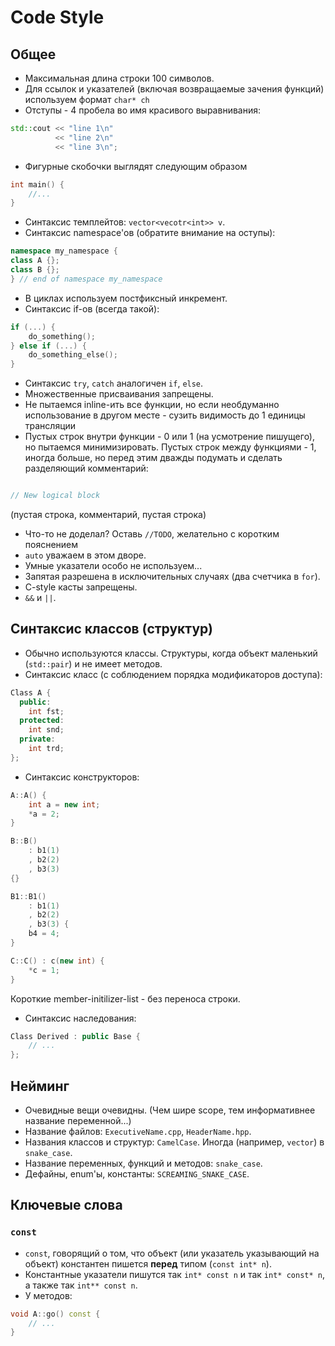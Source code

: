 # Code Style

## Общее
* Максимальная длина строки 100 символов.
* Для ссылок и указателей (включая возвращаемые зачения функций) используем формат `char* ch`
* Отступы - 4 пробела во имя красивого выравнивания:
```c++
std::cout << "line 1\n"
          << "line 2\n"
          << "line 3\n";
```
* Фигурные скобочки выглядят следующим образом 
```c++
int main() {
    //...
}
```
* Синтаксис темплейтов: `vector<vecotr<int>> v`.
* Синтаксис namespace'ов (обратите внимание на оступы):
```c++
namespace my_namespace {
class A {};
class B {};
} // end of namespace my_namespace
```
* В циклах используем постфиксный инкремент.
* Синтаксис if-ов (всегда такой):
```c++
if (...) {
    do_something();
} else if (...) {
    do_something_else();
}
```
* Синтаксис `try`, `catch` аналогичен `if`, `else`.
* Множественные присваивания запрещены.
* Не пытаемся inline-ить все функции, но если необдуманно использование в другом месте - сузить видимость до 1 единицы трансляции
* Пустых строк внутри функции - 0 или 1 (на усмотрение пишущего), но пытаемся минимизировать. Пустых строк между функциями - 1, иногда больше, но перед этим дважды подумать и сделать разделяющий комментарий:
```c++

// New logical block

```
(пустая строка, комментарий, пустая строка)
* Что-то не доделал? Оставь `//TODO`, желательно с коротким пояснением
* `auto` уважаем в этом дворе.
* Умные указатели особо не используем...
* Запятая разрешена в исключительных случаях (два счетчика в `for`).
* C-style касты запрещены.
* `&&` и `||`.
## Синтаксис классов (структур)
* Обычно используются классы. Структуры, когда объект маленький (`std::pair`) и не имеет методов.
* Синтаксис класс (с соблюдением порядка модификаторов доступа):
```c++
Class A {
  public:
    int fst;
  protected:
    int snd;
  private:
    int trd;
};
```
* Синтаксис конструкторов:
```c++
A::A() {
    int a = new int;
    *a = 2;
}

B::B()
    : b1(1)
    , b2(2)
    , b3(3)
{}

B1::B1()
    : b1(1)
    , b2(2)
    , b3(3) {
    b4 = 4;
}

C::C() : c(new int) {
    *c = 1;
}
```
Короткие member-initilizer-list - без переноса строки.
* Синтаксис наследования:
```c++
Class Derived : public Base {
    // ...
};
```
## Нейминг
* Очевидные вещи очевидны. (Чем шире scope, тем информативнее название переменной...)
* Название файлов: `ExecutiveName.cpp`, `HeaderName.hpp`.
* Названия классов и структур: `CamelCase`. Иногда (например, `vector`) в `snake_case`.
* Название переменных, функций и методов: `snake_case`.
* Дефайны, enum'ы, константы: `SCREAMING_SNAKE_CASE`.
## Ключевые слова
### `const`
* `const`, говорящий о том, что объект (или указатель указывающий на объект) константен пишется **перед** типом (`const int* n`).
* Константные указатели пишутся так `int* const n` и так `int* const* n`, а также так `int** const n`.
* У методов:
```c++
void A::go() const {
    // ...
}
```
